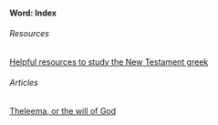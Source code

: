 #### Word: Index

###### Resources

[Helpful resources to study the New Testament greek](Pages/Koine_Resources)

###### Articles

[Theleema, or the will of God](/Pages/Theleema.md)

